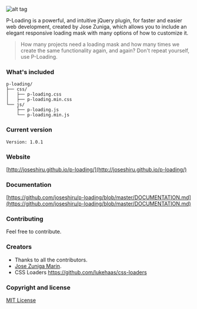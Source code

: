 ![alt tag](http://i.imgur.com/M9LqM46.png?1 "P-Loading")

P-Loading is a powerful, and intuitive jQuery plugin, for faster and easier web development, created by Jose Zuniga, which allows you to include an elegant responsive loading mask with many options of how to customize it.

>How many projects need a loading mask and how many times we create the same functionality again, and again?
>Don't repeat yourself, use P-Loading.

### What's included

```
p-loading/
├── css/
│   ├── p-loading.css
│   ├── p-loading.min.css
└── js/
    ├── p-loading.js
    └── p-loading.min.js
```
### Current version
	Version: 1.0.1

### Website
[http://joseshiru.github.io/p-loading/](http://joseshiru.github.io/p-loading/)

### Documentation
[https://github.com/joseshiru/p-loading/blob/master/DOCUMENTATION.md](https://github.com/joseshiru/p-loading/blob/master/DOCUMENTATION.md)

### Contributing
  Feel free to contribute.

### Creators
 * Thanks to all the contributors.
 * [Jose Zuniga Marin](https://github.com/joseshiru).
 * CSS Loaders https://github.com/lukehaas/css-loaders
 
### Copyright and license
[MIT License](https://github.com/joseshiru/p-loading/blob/master/LICENSE)